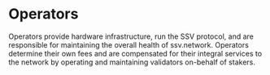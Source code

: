 # Operators

Operators provide hardware infrastructure, run the SSV protocol, and are responsible for maintaining the overall health of ssv.network. Operators determine their own fees and are compensated for their integral services to the network by operating and maintaining validators on-behalf of stakers.

###
